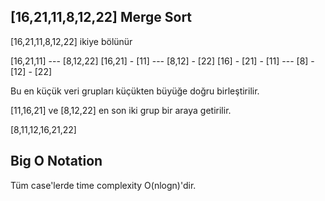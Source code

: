## **[16,21,11,8,12,22]** Merge Sort

[16,21,11,8,12,22] ikiye bölünür

[16,21,11]  --- [8,12,22]
[16,21] - [11] --- [8,12] - [22]
[16] - [21] - [11] --- [8] - [12] - [22]

Bu en küçük veri grupları küçükten büyüğe doğru birleştirilir.

 [11,16,21] ve [8,12,22] en son iki grup bir araya getirilir.
 
[8,11,12,16,21,22]

## Big O Notation
Tüm case'lerde time complexity O(nlogn)'dir.
